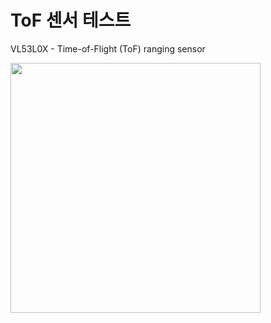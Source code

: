 # ToF 센서 테스트
VL53L0X - Time-of-Flight (ToF) ranging sensor

<img src='images/20210115_16401.jpg' width='400px' />
